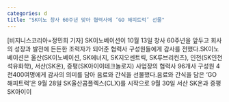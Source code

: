 ```yaml
---
categories: d
title: "SK이노 창사 60주년 맞아 협력사에 ‘GO 해피트럭’ 선물"
---
```

[비지니스코리아=정민희 기자] SK이노베이션이 10월 13일 창사 60주년을 앞두고 회사의 성장과 발전에 든든한 조력자가 되어준 협력사 구성원들에게 감사를 전했다.SK이노베이션은 울산(SK이노베이션, SK에너지, SK지오센트릭, SK루브리컨츠), 인천(SK인천석유화학), 서산(SK온), 증평(SK아이이테크놀로지) 사업장의 협력사 96개사 구성원 4천400여명에게 감사의 의미를 담아 음료와 간식을 선물했다.음료와 간식을 담은 ‘GO 해피트럭’은 9월 28일 SK울산콤플렉스(CLX)를 시작으로 9월 30일 서산 SK온과 증평 SK아이이